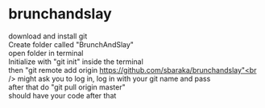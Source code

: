 # brunchandslay
download and install git<br />
Create folder called "BrunchAndSlay"<br />
open folder in terminal<br />
Initialize with "git init" inside the terminal<br />
then "git remote add origin https://github.com/sbaraka/brunchandslay"<br />
might ask you to log in, log in with your git name and pass<br />
after that do "git pull origin master"<br />
should have your code after that<br />


